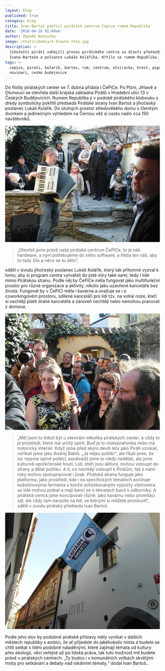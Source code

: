 ```yaml
---
layout: blog
published: true
category: blog
title: Ivan Bartoš pokřtil pirátské centrum Čepice rumem Republika
date: '2018-04-16 01:00am'
author: Zbyněk Konvička
image: /static/media/1-hlavni-foto.jpg
description: >-
  Jihočeští piráti zahájili provoz pirátského centra za účasti předsedy strany
  Ivana Bartoše a polsance Lukáše Koláříka. Křtilo se rumem Republika. 
tags: >-
  cepice, pirati, kolarik, bartos, rum, centrum, otviracka, krest, pipa, vlajka,
  novinari, ceske budejovice
---
```

Do flotily pirátských center se 7. dubna přidala i ČePiCe. Po Plzni, Jihlavě a Olomouci se otevřela další krajská základna Pirátů v Hradební ulici 13 v Českých Budějovicích. Rumem Republika ji v podobě pirátského klobouku s dredy symbolicky pokřtili předseda Pirátské strany Ivan Bartoš a jihočeský poslanec Lukáš Kolářík. Do útulných prostor středověkého domu s členitým dvorkem a jedinečným výhledem na Černou věž si cestu našlo cca 150 návštěvníků.

![Pan předseda zahrál a zapěl.](/static/media/4.jpg)

>„Otevřeli jsme právě naše pirátské centrum ČePiCe, to je náš hardware, a nyní potřebujeme do něho software, a třeba ten váš, aby to tady žilo a něco se tu dělo“,

sdělil v úvodu jihočeský poslanec Lukáš Kolářík, který tak přítomné vyzval k tomu, aby si program centra vytvářeli do jisté míry také sami, tedy i lidé mimo Pirátskou stranu. Podle něj by ČePiCe měla fungovat jako multifunkční prostor pro různé organizace a aktivity, nikoliv jako uzavřené kanceláře bez života. Fungovat by v ČePiCi měla i kavárna a uvažuje se i o coworkingovém prostoru, sdílené kanceláři pro lidi tzv. na volné noze, kteří si nechtějí platit drahé kanceláře a zároveň nechtějí nebo nemohou pracovat z domova.

![Návštěvníci se bavili.](/static/media/11.jpg)

>„Měl jsem to štěstí být u otevírání několika pirátských center, a vždy to je prostředí, které má určitý spirit. Buď je to nízkoprahovka nebo má historický interiér. Když jsme před skoro devíti lety jako Piráti vznikali, neříkali jsme jako Andrej Babiš: „Já nějsu politik!“, ale říkali jsme, že sic nejsme úplně politici, poněvadž jsme to nikdy nedělali, ale jsme kulturně-společenské hnutí. Lidi, kteří jsou aktivní, mohou vstoupit do strany a dělat politiku. A ti, co nechtějí vstoupit k Pirátům, tak s námi roky mohou spolupracovat i jinak. Pirátská strana funguje jako platforma, jako prostředí, kde i na specifických tématech počínaje kožešinovýma farmama a konče sofistikovanými výpočty všehomíra se lidé mohou potkat a mají šanci se o tématech bavit s odborníky. A pirátská centra jsme koncipovali různě, jako kavárnu nebo promítací sál, ale vždy tam narazíte na lidi, se kterými si můžete promluvit“, sdělil v úvodu pirátský předseda Ivan Bartoš.

![Vlajka vlála a vlát bude.](/static/media/1-g.jpg)

Podle jeho slov by podobné pirátské přístavy měly vznikat v dalších městech republiky s ambicí, že ať přijedete do jakéhokoliv místa a budete se chtít setkat s lidmi podobně naladěnými, které zajímají témata od kultury přes ekologii, věci veřejné až po lidská práva, tak tuto možnost mít budete právě v pirátských centrech. „Ty budou i v komunálních volbách skvělými místy pro setkávání a debaty nad lokálními tématy,“ dodal Ivan Bartoš..
